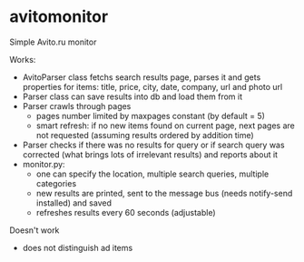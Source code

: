avitomonitor
============

Simple Avito.ru monitor

Works:
- AvitoParser class fetchs search results page, parses it and gets properties for items: title, price, city, date, company, url and photo url
- Parser class can save results into db and load them from it
- Parser crawls through pages
  - pages number limited by maxpages constant (by default = 5)
  - smart refresh: if no new items found on current page, next pages are not requested (assuming results ordered by addition time)
- Parser checks if there was no results for query or if search query was corrected (what brings lots of irrelevant results) and reports about it
- monitor.py:
  - one can specify the location, multiple search queries, multiple categories
  - new results are printed, sent to the message bus (needs notify-send installed) and saved
  - refreshes results every 60 seconds (adjustable)

Doesn't work
- does not distinguish ad items